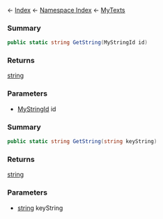 ← [Index](Api-Index) ← [Namespace Index](Namespace-Index) ← [MyTexts](VRage.MyTexts)

### Summary

```csharp
public static string GetString(MyStringId id)
```

### Returns

[string](https://docs.microsoft.com/en-us/dotnet/api/System.String?view=netframework-4.6)

### Parameters

* [MyStringId](VRage.Utils.MyStringId) id
### Summary

```csharp
public static string GetString(string keyString)
```

### Returns

[string](https://docs.microsoft.com/en-us/dotnet/api/System.String?view=netframework-4.6)

### Parameters

* [string](https://docs.microsoft.com/en-us/dotnet/api/System.String?view=netframework-4.6) keyString
